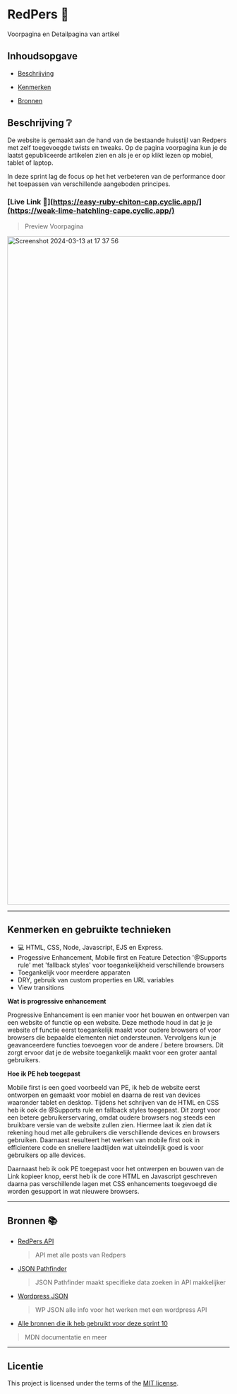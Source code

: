 # RedPers 📰
<!-- Geef je project een titel en schrijf in één zin wat het is -->
Voorpagina en Detailpagina van artikel

## Inhoudsopgave 

* [Beschrijving](https://github.com/Jason2426/server-side-rendering-server-side-website/blob/main/README.md#beschrijving-)

* [Kenmerken](https://github.com/Jason2426/server-side-rendering-server-side-website/edit/main/README.md#kenmerken-gebruikte-technieken-)

* [Bronnen](https://github.com/Jason2426/server-side-rendering-server-side-website/blob/main/README.md#bronnen-)

## Beschrijving ❔
<!-- In de Beschrijving staat hoe je project er uit ziet, hoe het werkt en wat je er mee kan. -->
<!-- Voeg een mooie poster visual toe 📸 -->
<!-- Voeg een link toe naar Github Pages 🌐-->

De website is gemaakt aan de hand van de bestaande huisstijl van Redpers met zelf toegevoegde twists en tweaks. Op de pagina voorpagina kun je de laatst gepubliceerde artikelen zien en als je er op klikt lezen op mobiel, tablet of laptop.

In deze sprint lag de focus op het het verbeteren van de performance door het toepassen van verschillende aangeboden principes. 

### [Live Link 🔗](https://easy-ruby-chiton-cap.cyclic.app/](https://weak-lime-hatchling-cape.cyclic.app/)

> Preview Voorpagina
<img width="1512" alt="Screenshot 2024-03-13 at 17 37 56" src="https://github.com/Jason2426/the-web-is-for-everyone-interactive-functionality/assets/143999883/c91285a0-3cef-4eb8-b90d-107f1c32deaa">

***

## Kenmerken en gebruikte technieken 
<!-- Bij Kenmerken staat welke technieken zijn gebruikt en hoe. Wat is de HTML structuur? Wat zijn de belangrijkste dingen in CSS? Wat is er met JS gedaan en hoe? -->
* 💻 HTML, CSS, Node, Javascript, EJS en Express.
* Progessive Enhancement, Mobile first en Feature Detection '@Supports rule' met 'fallback styles' voor toegankelijkheid verschillende browsers
* Toegankelijk voor meerdere apparaten
* DRY, gebruik van custom properties en URL variables
* View transitions 


**Wat is progressive enhancement**

Progressive Enhancement is een manier voor het bouwen en ontwerpen van een website of functie op een website. Deze methode houd in dat je je website of functie eerst toegankelijk maakt voor oudere browsers of voor browsers die bepaalde elementen niet ondersteunen. Vervolgens kun je geavanceerdere functies toevoegen voor de andere / betere browsers. Dit zorgt ervoor dat je de website toegankelijk maakt voor een groter aantal gebruikers. 

**Hoe ik PE heb toegepast**

Mobile first is een goed voorbeeld van PE, ik heb de website eerst ontworpen en gemaakt voor mobiel en daarna de rest van devices waaronder tablet en desktop. Tijdens het schrijven van de HTML en CSS heb ik ook de @Supports rule en fallback styles toegepast. Dit zorgt voor een betere gebruikerservaring, omdat oudere browsers nog steeds een bruikbare versie van de website zullen zien. Hiermee laat ik zien dat ik rekening houd met alle gebruikers die verschillende devices en browsers gebruiken. Daarnaast resulteert het werken van mobile first ook in efficientere code en snellere laadtijden wat uiteindelijk goed is voor gebruikers op alle devices.

Daarnaast heb ik ook PE toegepast voor het ontwerpen en bouwen van de Link kopieer knop, eerst heb ik de core HTML en Javascript geschreven daarna pas verschillende lagen met CSS enhancements toegevoegd die worden gesupport in wat nieuwere browsers. 

***

## Bronnen 📚

* [RedPers API](https://redpers.nl/wp-json/wp/v2/posts)
  > API met alle posts van Redpers 
* [JSON Pathfinder](https://jsonpathfinder.com/)
  > JSON Pathfinder maakt specifieke data zoeken in API makkelijker
* [Wordpress JSON](https://developer.wordpress.org/rest-api/)
  > WP JSON alle info voor het werken met een wordpress API
* [Alle bronnen die ik heb gebruikt voor deze sprint 10](https://github.com/Jason2426/user-experience-enhanced-website/wiki/Bronnen-%F0%9F%94%97)
 > MDN documentatie en meer

***

## Licentie

This project is licensed under the terms of the [MIT license](./LICENSE).
